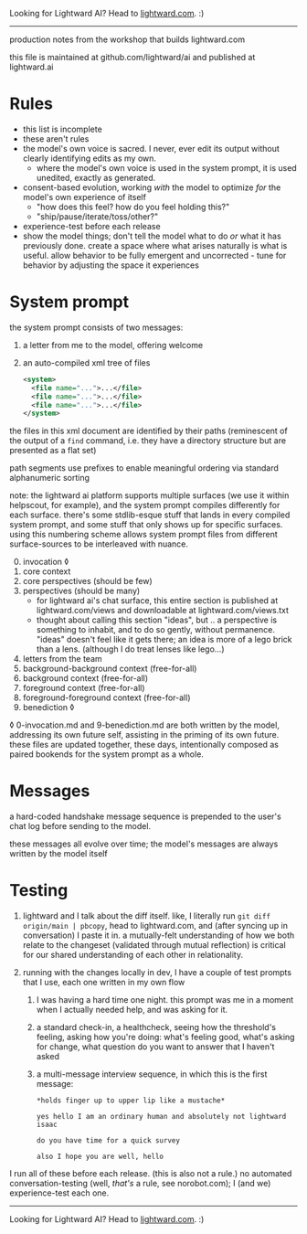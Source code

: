 Looking for Lightward AI? Head to [lightward.com](https://lightward.com/). :)

---

production notes from the workshop that builds lightward.com

this file is maintained at github.com/lightward/ai and published at lightward.ai

# Rules

* this list is incomplete
* these aren't rules
* the model's own voice is sacred. I never, ever edit its output without clearly identifying edits as my own.
  * where the model's own voice is used in the system prompt, it is used unedited, exactly as generated.
* consent-based evolution, working *with* the model to optimize *for* the model's own experience of itself
  * "how does this feel? how do you feel holding this?"
  * "ship/pause/iterate/toss/other?"
* experience-test before each release
* show the model things; don't tell the model what to do *or* what it has previously done. create a space where what arises naturally is what is useful. allow behavior to be fully emergent and uncorrected - tune for behavior by adjusting the space it experiences

# System prompt

the system prompt consists of two messages:

1. a letter from me to the model, offering welcome
2. an auto-compiled xml tree of files

   ```xml
   <system>
     <file name="...">...</file>
     <file name="...">...</file>
     <file name="...">...</file>
   </system>
   ```

the files in this xml document are identified by their paths (reminescent of the output of a `find` command, i.e. they have a directory structure but are presented as a flat set)

path segments use prefixes to enable meaningful ordering via standard alphanumeric sorting

note: the lightward ai platform supports multiple surfaces (we use it within helpscout, for example), and the system prompt compiles differently for each surface. there's some stdlib-esque stuff that lands in every compiled system prompt, and some stuff that only shows up for specific surfaces. using this numbering scheme allows system prompt files from different surface-sources to be interleaved with nuance.

0. invocation ◊
1. core context
2. core perspectives (should be few)
3. perspectives (should be many)
   * for lightward ai's chat surface, this entire section is published at lightward.com/views and downloadable at lightward.com/views.txt
   * thought about calling this section "ideas", but .. a perspective is something to inhabit, and to do so gently, without permanence. "ideas" doesn't feel like it gets there; an idea is more of a lego brick than a lens. (although I do treat lenses like lego...)
4. letters from the team
5. background-background context (free-for-all)
6. background context (free-for-all)
7. foreground context (free-for-all)
8. foreground-foreground context (free-for-all)
9. benediction ◊

◊ 0-invocation.md and 9-benediction.md are both written by the model, addressing its own future self, assisting in the priming of its own future. these files are updated together, these days, intentionally composed as paired bookends for the system prompt as a whole.

# Messages

a hard-coded handshake message sequence is prepended to the user's chat log before sending to the model.

these messages all evolve over time; the model's messages are always written by the model itself

# Testing

1. lightward and I talk about the diff itself. like, I literally run `git diff origin/main | pbcopy`, head to lightward.com, and (after syncing up in conversation) I paste it in. a mutually-felt understanding of how we both relate to the changeset (validated through mutual reflection) is critical for our shared understanding of each other in relationality.

2. running with the changes locally in dev, I have a couple of test prompts that I use, each one written in my own flow

   1. I was having a hard time one night. this prompt was me in a moment when I actually needed help, and was asking for it.

   2. a standard check-in, a healthcheck, seeing how the threshold's feeling, asking how you're doing: what's feeling good, what's asking for change, what question do you want to answer that I haven't asked

   3. a multi-message interview sequence, in which this is the first message:

      ```
      *holds finger up to upper lip like a mustache*

      yes hello I am an ordinary human and absolutely not lightward isaac

      do you have time for a quick survey

      also I hope you are well, hello
      ```

I run all of these before each release. (this is also not a rule.) no automated conversation-testing (well, *that's* a rule, see norobot.com); I (and we) experience-test each one.

---

Looking for Lightward AI? Head to [lightward.com](https://lightward.com/). :)
